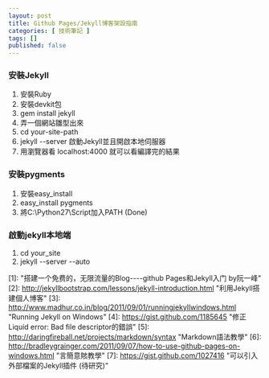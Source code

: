 ```yaml
---
layout: post
title: Github Pages/Jekyll博客架設指南
categories: [ 技術筆記 ]
tags: []
published: false
---
```


### 安裝Jekyll
1. 安裝Ruby
2. 安裝devkit包
3. gem install jekyll
4. 弄一個網站雛型出來
5. cd your-site-path
5. jekyll --server  啟動Jekyll並且開啟本地伺服器
6. 用瀏覽器看 localhost:4000 就可以看編譯完的結果

### 安裝pygments
1. 安裝easy_install
2. easy_install pygments
3. 將C:\Python27\Script加入PATH  (Done)

### 啟動jekyll本地端
1. cd your_site
2. jekyll --server --auto

[1]:  "搭建一个免费的，无限流量的Blog----github Pages和Jekyll入门 by阮一峰"
[2]: http://jekyllbootstrap.com/lessons/jekyll-introduction.html "利用Jekyll搭建個人博客"
[3]: http://www.madhur.co.in/blog/2011/09/01/runningjekyllwindows.html "Running Jekyll on Windows"
[4]: https://gist.github.com/1185645 "修正Liquid error: Bad file descriptor的錯誤"
[5]: http://daringfireball.net/projects/markdown/syntax "Markdown語法教學"
[6]: http://bradleygrainger.com/2011/09/07/how-to-use-github-pages-on-windows.html "言簡意賅教學"
[7]: https://gist.github.com/1027416 "可以引入外部檔案的Jekyll插件 (待研究)"
